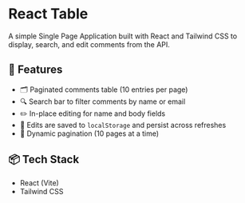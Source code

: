 # React Table

A simple Single Page Application built with React and Tailwind CSS to display, search, and edit comments from the API.

## 🚀 Features

- 🗂 Paginated comments table (10 entries per page)
- 🔍 Search bar to filter comments by name or email
- ✏️ In-place editing for name and body fields
- 💾 Edits are saved to `localStorage` and persist across refreshes
- 🧭 Dynamic pagination (10 pages at a time)

## 📦 Tech Stack

- React (Vite)
- Tailwind CSS
